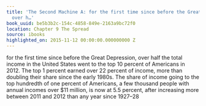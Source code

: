 ```yaml
---
title: 'The Second Machine A: for the first time since before the Great Depression,
  over h…'
book_uuid: be5b3b2c-154c-4858-849e-2163a9bc72f0
location: Chapter 9 The Spread
source: ibooks
highlighted_on: 2015-11-12 00:00:00.000000000 Z
---
```


for the first time since before the Great Depression, over half the total income in the United States went to the top 10 percent of Americans in 2012. The top 1 percent earned over 22 percent of income, more than doubling their share since the early 1980s. The share of income going to the top hundredth of one percent of Americans, a few thousand people with annual incomes over $11 million, is now at 5.5 percent, after increasing more between 2011 and 2012 than any year since 1927–28